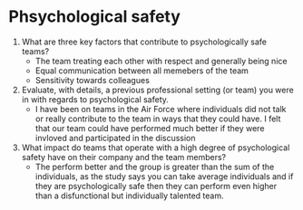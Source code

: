 # Phsychological safety

1. What are three key factors that contribute to psychologically safe teams?
   * The team treating each other with respect and generally being nice
   * Equal communication between all memebers of the team
   * Sensitivity towards colleagues
2. Evaluate, with details, a previous professional setting (or team) you were in with regards to psychological safety.
   * I have been on teams in the Air Force where individuals did not talk or really contribute to the team in ways that they could have. I felt that our team could have performed much better if they were invloved and participated in the discussion
3. What impact do teams that operate with a high degree of psychological safety have on their company and the team members?
   * The perform better and the group is greater than the sum of the individuals, as the study says you can take average individuals and if they are psychologically safe then they can perform even higher than a disfunctional but individually talented team.
